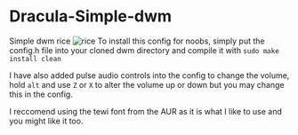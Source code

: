# Dracula-Simple-dwm
Simple dwm rice
![rice](https://user-images.githubusercontent.com/65056928/121053879-cedd7900-c789-11eb-958c-2e0e9510433b.png)
To install this config for noobs, simply put the config.h file into your cloned dwm directory and compile it with `sudo make install clean`

I have also added pulse audio controls into the config to change the volume, hold `alt` and use `Z` or `X` to alter the volume up or down but you may change this in the config.

I reccomend using the tewi font from the AUR as it is what I like to use and you might like it too.
